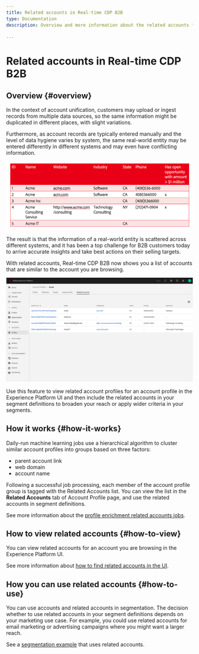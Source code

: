 ```yaml
---
title: Related accounts in Real-time CDP B2B
type: Documentation
description: Overview and more information about the related accounts feature in Experience Platform Real-time CDP B2B

---
```

# Related accounts in Real-time CDP B2B

## Overview {#overview}

In the context of account unification, customers may upload or ingest records from multiple data sources, so the same information might be duplicated in different places, with slight variations.

Furthermore, as account records are typically entered manually and the level of data hygiene varies by system, the same real-world entity may be entered differently in different systems and may even have conflicting information.

![Differing account inputs example](/help/rtcdp/b2b-ai-ml-services/assets/different-account-input.png)

The result is that the information of a real-world entity is scattered across different systems, and it has been a top challenge for B2B customers today to arrive accurate insights and take best actions on their selling targets.

With related accounts, Real-time CDP B2B now shows you a list of accounts that are similar to the account you are browsing.

![Related accounts in the Experience Platform UI](/help/rtcdp/b2b-ai-ml-services/assets/related-accounts-in-ui.png)

Use this feature to view related account profiles for an account profile in the Experience Platform UI and then include the related accounts in your segment definitions to broaden your reach or apply wider criteria in your segments.

## How it works {#how-it-works}

Daily-run machine learning jobs use a hierarchical algorithm to cluster similar account profiles into groups based on three factors:

* parent account link
* web domain
* account name
  
Following a successful job processing, each member of the account profile group is tagged with the Related Accounts list. You can view the list in the **Related Accounts** tab of Account Profile page, and use the related accounts in segment definitions.

See more information about the [profile enrichment related accounts jobs](/help/dataflows/ui/b2b/monitor-profile-enrichment.md).

## How to view related accounts {#how-to-view}

You can view related accounts for an account you are browsing in the Experience Platform UI.

See more information about [how to find related accounts in the UI](/help/rtcdp/accounts/account-profile-ui-guide.md#related-accounts-tab).

## How you can use related accounts {#how-to-use}

You can use accounts and related accounts in segmentation. The decision whether to use related accounts in your segment definitions depends on your marketing use case. For example, you could use related accounts for email marketing or advertising campaigns where you might want a larger reach.

See a [segmentation example](/help/rtcdp/segmentation/b2b.md#related-account) that uses related accounts.